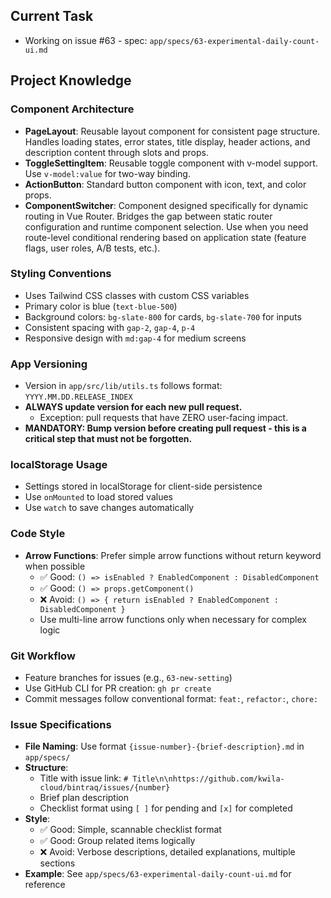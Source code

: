 ## Current Task

- Working on issue #63 - spec: `app/specs/63-experimental-daily-count-ui.md`

## Project Knowledge

### Component Architecture

- **PageLayout**: Reusable layout component for consistent page structure. Handles loading states, error states, title display, header actions, and description content through slots and props.
- **ToggleSettingItem**: Reusable toggle component with v-model support. Use `v-model:value` for two-way binding.
- **ActionButton**: Standard button component with icon, text, and color props.
- **ComponentSwitcher**: Component designed specifically for dynamic routing in Vue Router. Bridges the gap between static router configuration and runtime component selection. Use when you need route-level conditional rendering based on application state (feature flags, user roles, A/B tests, etc.).

### Styling Conventions

- Uses Tailwind CSS classes with custom CSS variables
- Primary color is blue (`text-blue-500`)
- Background colors: `bg-slate-800` for cards, `bg-slate-700` for inputs
- Consistent spacing with `gap-2`, `gap-4`, `p-4`
- Responsive design with `md:gap-4` for medium screens

### App Versioning

- Version in `app/src/lib/utils.ts` follows format: `YYYY.MM.DD.RELEASE_INDEX`
- **ALWAYS update version for each new pull request.**
  - Exception: pull requests that have ZERO user-facing impact.
- **MANDATORY: Bump version before creating pull request - this is a critical step that must not be forgotten.**

### localStorage Usage

- Settings stored in localStorage for client-side persistence
- Use `onMounted` to load stored values
- Use `watch` to save changes automatically

### Code Style

- **Arrow Functions**: Prefer simple arrow functions without return keyword when possible
  - ✅ Good: `() => isEnabled ? EnabledComponent : DisabledComponent`
  - ✅ Good: `() => props.getComponent()`
  - ❌ Avoid: `() => { return isEnabled ? EnabledComponent : DisabledComponent }`
  - Use multi-line arrow functions only when necessary for complex logic

### Git Workflow

- Feature branches for issues (e.g., `63-new-setting`)
- Use GitHub CLI for PR creation: `gh pr create`
- Commit messages follow conventional format: `feat:`, `refactor:`, `chore:`

### Issue Specifications

- **File Naming**: Use format `{issue-number}-{brief-description}.md` in `app/specs/`
- **Structure**: 
  - Title with issue link: `# Title\n\nhttps://github.com/kwila-cloud/bintraq/issues/{number}`
  - Brief plan description
  - Checklist format using `[ ]` for pending and `[x]` for completed
- **Style**: 
  - ✅ Good: Simple, scannable checklist format
  - ✅ Good: Group related items logically
  - ❌ Avoid: Verbose descriptions, detailed explanations, multiple sections
- **Example**: See `app/specs/63-experimental-daily-count-ui.md` for reference
